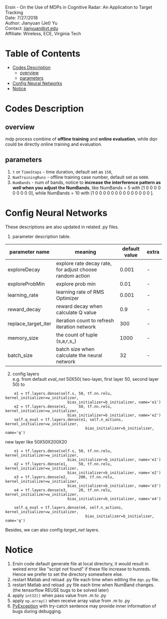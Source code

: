 Ersin - On the Use of MDPs in Cognitive Radar: An Application to Target Tracking  
Date: 7/27/2018  
Author: Jianyuan (Jet) Yu  
Contact: jianyuan@vt.edu   
Affiliate: Wireless, ECE, Virginia Tech

Table of Contents
=================

* [Codes Description](#codes-description)
    * [overview](#overview)
    * [parameters](#parameters)
* [Config Neural Networks](#config-neural-networks)
* [Notice](#notice)


# Codes Description

## overview
mdp process combine of **offline training** and **online evaluation**, while dqn could be directly online training and evaluation.

## parameters
1. ```t``` or ```TimeSteps``` - time duration, default set as ```150```,
2. ```NumTrainingRuns``` -  offline training case number, default set as ```6000```.
3. ```NumBands``` - num of bands, notice to **increase the interference pattern as well when you adjust the NumBands**, like NumBands = 5 with   [1 0 0 0 0 0 0 0 0 0], while NumBands = 10 with   [1 0 0 0 0 0 0 0 0 0 0 0 0 0 0 ].

# Config Neural Networks
These descriptions are also updated in related .py files.
1. parameter description table.  

| parameter name    | meaning   | default value      | extra   |
|----------------|-----------|----------|----------------|
| exploreDecay             |explore rate decay rate, for adjust choose random action         | 0.001        | -              |  
| exploreProbMin          |explore prob min         | 0.01       | -              |
| learning_rate            | learning rate of RMS Optimizer         | 0.001        | -              |
| reward_decay            | reward decay when calculate Q value         | 0.9       | -              |
| replace_target_iter            | iteration count to refresh iteration network         | 300        | -              |
| memory_size            | the count of tuple (s,a,r,s_)         | 1000        | -              |
|batch_size            | batch  size when calculate the neural network         | 32        | -              |

2. config layers  
e.g. from default *eval_net* 50X50( two-layer, first layer 50, second layer 50) to 
```
    e1 = tf.layers.dense(self.s, 50, tf.nn.relu, kernel_initializer=w_initializer,
                            bias_initializer=b_initializer, name='e1')
    e2 = tf.layers.dense(e1,     50, tf.nn.relu, kernel_initializer=w_initializer,
                            bias_initializer=b_initializer, name='e2')    
    self.q_eval = tf.layers.dense(e1, self.n_actions, kernel_initializer=w_initializer,
                                    bias_initializer=b_initializer, name='q')
```
new layer like 50X50X200X20  
```
    e1 = tf.layers.dense(self.s, 50, tf.nn.relu, kernel_initializer=w_initializer,
                            bias_initializer=b_initializer, name='e1')
    e2 = tf.layers.dense(e1,     50, tf.nn.relu, kernel_initializer=w_initializer,
                            bias_initializer=b_initializer, name='e2')
    e3 = tf.layers.dense(e2,     200, tf.nn.relu, kernel_initializer=w_initializer,
                            bias_initializer=b_initializer, name='e3')
    e4 = tf.layers.dense(e3,     20, tf.nn.relu, kernel_initializer=w_initializer,
                            bias_initializer=b_initializer, name='e4')
    
    self.q_eval = tf.layers.dense(e4, self.n_actions, kernel_initializer=w_initializer,
                                    bias_initializer=b_initializer, name='q')
```
Besides, we can also config *target_net* layers.

# Notice
1. Ersin code default generate file at local directory, it would result in weired error like "script not found" if these file increase to hunreds. Hence we prefer to set the directory somewhere else.
2. restart Matlab and reload .py file each time when editing the ```dqn.py``` file.
3. restart Matlab and reload .py file each time when NumBand changes.(the tensorflow REUSE bugs to be solved later)
4. apply ```int32()``` when pass value from .m to .py
5. apply ```np.array()``` when receive array value from .m to .py
6. [PyException](https://www.mathworks.com/matlabcentral/answers/170466-python-from-2014b-matlab-debug-challanges-where-is-python-stdout-stderr) with try-catch sentence may provide inner information of bugs during debugging.